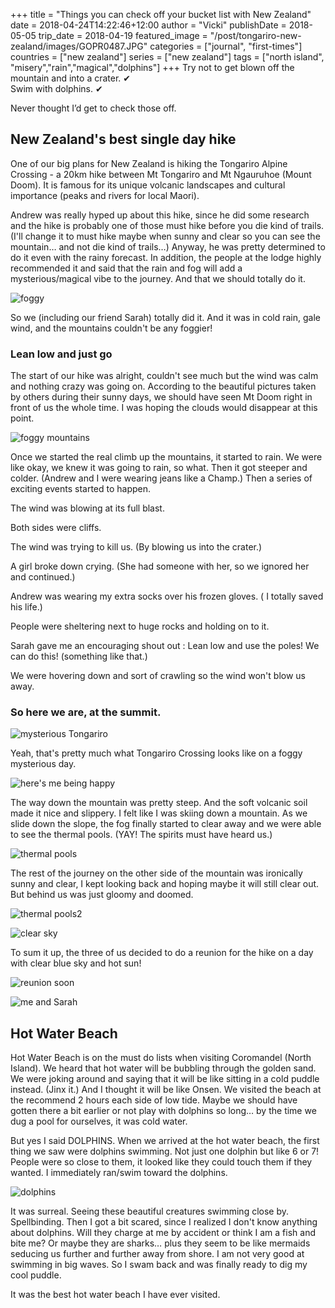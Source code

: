+++
title = "Things you can check off your bucket list with New Zealand"
date = 2018-04-24T14:22:46+12:00
author = "Vicki"
publishDate = 2018-05-05
trip_date = 2018-04-19
featured_image = "/post/tongariro-new-zealand/images/GOPR0487.JPG"
categories = ["journal", "first-times"]
countries = ["new zealand"]
series = ["new zealand"]
tags = ["north island", "misery","rain","magical","dolphins"]
+++
Try not to get blown off the mountain and into a crater. ✔ </br>
Swim with dolphins. ✔ 
<!--more-->

Never thought I’d get to check those off. 
## New Zealand's best single day hike

One of our big plans for New Zealand is hiking the Tongariro Alpine Crossing - a 20km hike between Mt Tongariro and Mt Ngauruhoe (Mount Doom). It is famous for its unique volcanic landscapes and cultural importance (peaks and rivers for local Maori). 

Andrew was really hyped up about this hike, since he did some research and the hike is probably one of those must hike before you die kind of trails. (I'll change it to must hike maybe when sunny and clear so you can see the mountain… and not die kind of trails…) Anyway, he was pretty determined to do it even with the rainy forecast. In addition, the people at the lodge highly recommended it and said that the rain and fog will add a mysterious/magical vibe to the journey. And that we should totally do it. 

![foggy](images/GOPR0471.JPG)

So we (including our friend Sarah) totally did it. And it was in cold rain, gale wind, and the mountains couldn't be any foggier! 

### Lean low and just go

The start of our hike was alright, couldn't see much but the wind was calm and nothing crazy was going on. According to the beautiful pictures taken by others during their sunny days, we should have seen Mt Doom right in front of us the whole time. I was hoping the clouds would disappear at this point. 

![foggy mountains](images/GOPR0487.JPG)

Once we started the real climb up the mountains, it started to rain. We were like okay, we knew it was going to rain, so what. Then it got steeper and colder. (Andrew and I were wearing jeans like a Champ.) Then a series of exciting events started to happen.

The wind was blowing at its full blast. 

Both sides were cliffs. 

The wind was trying to kill us. (By blowing us into the crater.)

A girl broke down crying. (She had someone with her, so we ignored her and continued.)

Andrew was wearing my extra socks over his frozen gloves. ( I totally saved his life.)

People were sheltering next to huge rocks and holding on to it. 

Sarah gave me an encouraging shout out : Lean low and use the poles! We can do this! (something like that.) 

We were hovering down and sort of crawling so the wind won't blow us away. 

### So here we are, at the summit. 
![mysterious Tongariro](images/summit2.jpg)


Yeah, that's pretty much what Tongariro Crossing looks like on a foggy mysterious day.

![here's me being happy](images/GOPR0494.JPG)

The way down the mountain was pretty steep. And the soft volcanic soil made it nice and slippery. I felt like I was skiing down a mountain. As we slide down the slope, the fog finally started to clear away and we were able to see the thermal pools. (YAY! The spirits must have heard us.)

![thermal pools](images/GOPR0502.JPG)

The rest of the journey on the other side of the mountain was ironically sunny and clear, I kept looking back and hoping maybe it will still clear out. But behind us was just gloomy and doomed.  

![thermal pools2](images/G1.jpg)

![clear sky](images/GOPR0560.JPG)

To sum it up, the three of us decided to do a reunion for the hike on a day with clear blue sky and hot sun!

![reunion soon](images/GOPR0524.JPG)

![me and Sarah](images/GPTempDownload.jpg)

## Hot Water Beach 

Hot Water Beach is on the must do lists when visiting Coromandel (North Island). We heard that hot water will be bubbling through the golden sand. We were joking around and saying that it will be like sitting in a cold puddle instead. (Jinx it.) And I thought it will be like Onsen. We visited the beach at the recommend 2 hours each side of low tide. Maybe we should have gotten there a bit earlier or not play with dolphins so long… by the time we dug a pool for ourselves, it was cold water. 

But yes I said DOLPHINS. When we arrived at the hot water beach, the first thing we saw were dolphins swimming. Not just one dolphin but like 6 or 7! People were so close to them, it looked like they could touch them if they wanted. I immediately ran/swim toward the dolphins. 

![dolphins](images/shark.jpg)

It was surreal. Seeing these beautiful creatures swimming close by. Spellbinding. Then I got a bit scared, since I realized I don't know anything about dolphins. Will they charge at me by accident or think I am a fish and bite me? Or maybe they are sharks… plus they seem to be like mermaids seducing us further and further away from shore. I am not very good at swimming in big waves. So I swam back and was finally ready to dig my cool puddle.

It was the best hot water beach I have ever visited. 


